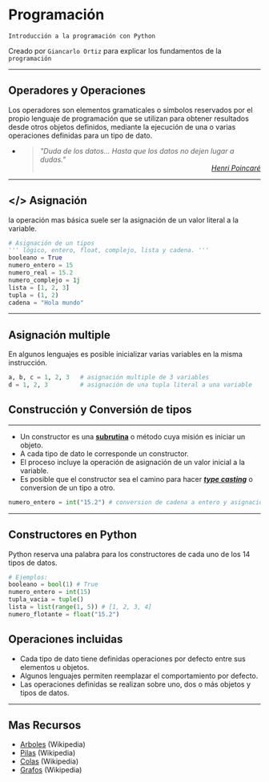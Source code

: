 # Programación
<p><code>Introducción a la programación con Python</code></p>
<p>Creado por <code>Giancarlo Ortiz</code> para explicar los fundamentos de la <code>programación</code></p>

---
## Operadores y Operaciones 
Los operadores son elementos gramaticales o símbolos reservados por el propio lenguaje de programación que se utilizan para obtener resultados desde otros objetos definidos, mediante la ejecución de una o varias operaciones definidas para un tipo de dato.

* ><i>"Duda de los datos... Hasta que los datos no dejen lugar a dudas."</i><br>
<cite style="display:block; text-align: right">[Henri Poincaré](https://es.wikipedia.org/wiki/Henri_Poincar%C3%A9)</cite>


---
## </> Asignación
la operación mas básica suele ser la asignación de un valor literal a la variable.

```Python
# Asignación de un tipos
''' lógico, entero, float, complejo, lista y cadena. '''
booleano = True
numero_entero = 15
numero_real = 15.2
numero_complejo = 1j
lista = [1, 2, 3]
tupla = (1, 2)
cadena = "Hola mundo"
```


---
## Asignación multiple
En algunos lenguajes es posible inicializar varias variables en la misma instrucción.
```Python
a, b, c = 1, 2, 3   # asignación multiple de 3 variables
d = 1, 2, 3         # asignación de una tupla literal a una variable
```


## Construcción y Conversión de tipos
---
* Un constructor es una [__subrutina__](https://es.wikipedia.org/wiki/Subrutina) o método cuya misión es iniciar un objeto.
* A cada tipo de dato le corresponde un constructor.
* El proceso incluye la operación de asignación de un valor inicial a la variable.
* Es posible que el constructor sea el camino para hacer [**_type casting_**](https://es.wikipedia.org/wiki/Conversi%C3%B3n_de_tipos) o conversion de un tipo a otro.

```Python
numero_entero = int("15.2") # conversion de cadena a entero y asignación
```


---
## Constructores en Python
Python reserva una palabra para los constructores de cada uno de los 14 tipos de datos.

```Python
# Ejemplos:
booleano = bool(1) # True
numero_entero = int(15)
tupla_vacia = tuple()
lista = list(range(1, 5)) # [1, 2, 3, 4]
numero_flotante = float("15.2")
```


## Operaciones incluidas 
* Cada tipo de dato tiene definidas operaciones por defecto entre sus elementos u objetos.
* Algunos lenguajes permiten reemplazar el comportamiento por defecto.
* Las operaciones definidas se realizan sobre uno, dos o más objetos y tipos de datos.


---
## Mas Recursos
- [Arboles](https://es.wikipedia.org/wiki/%C3%81rbol_(inform%C3%A1tica)) (Wikipedia)
- [Pilas](https://es.wikipedia.org/wiki/Pila_(inform%C3%A1tica)) (Wikipedia)
- [Colas](https://es.wikipedia.org/wiki/Cola_(inform%C3%A1tica)) (Wikipedia)
- [Grafos](https://es.wikipedia.org/wiki/Grafo_(tipo_de_dato_abstracto)) (Wikipedia)